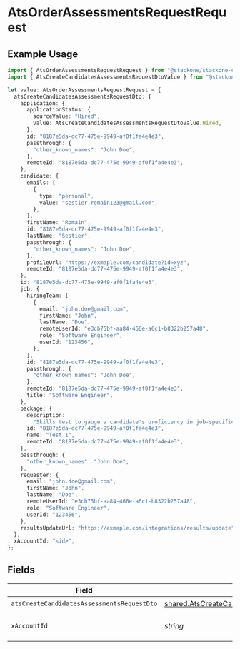 # AtsOrderAssessmentsRequestRequest

## Example Usage

```typescript
import { AtsOrderAssessmentsRequestRequest } from "@stackone/stackone-client-ts/sdk/models/operations";
import { AtsCreateCandidatesAssessmentsRequestDtoValue } from "@stackone/stackone-client-ts/sdk/models/shared";

let value: AtsOrderAssessmentsRequestRequest = {
  atsCreateCandidatesAssessmentsRequestDto: {
    application: {
      applicationStatus: {
        sourceValue: "Hired",
        value: AtsCreateCandidatesAssessmentsRequestDtoValue.Hired,
      },
      id: "8187e5da-dc77-475e-9949-af0f1fa4e4e3",
      passthrough: {
        "other_known_names": "John Doe",
      },
      remoteId: "8187e5da-dc77-475e-9949-af0f1fa4e4e3",
    },
    candidate: {
      emails: [
        {
          type: "personal",
          value: "sestier.romain123@gmail.com",
        },
      ],
      firstName: "Romain",
      id: "8187e5da-dc77-475e-9949-af0f1fa4e4e3",
      lastName: "Sestier",
      passthrough: {
        "other_known_names": "John Doe",
      },
      profileUrl: "https://exmaple.com/candidate?id=xyz",
      remoteId: "8187e5da-dc77-475e-9949-af0f1fa4e4e3",
    },
    id: "8187e5da-dc77-475e-9949-af0f1fa4e4e3",
    job: {
      hiringTeam: [
        {
          email: "john.doe@gmail.com",
          firstName: "John",
          lastName: "Doe",
          remoteUserId: "e3cb75bf-aa84-466e-a6c1-b8322b257a48",
          role: "Software Engineer",
          userId: "123456",
        },
      ],
      id: "8187e5da-dc77-475e-9949-af0f1fa4e4e3",
      passthrough: {
        "other_known_names": "John Doe",
      },
      remoteId: "8187e5da-dc77-475e-9949-af0f1fa4e4e3",
      title: "Software Engineer",
    },
    package: {
      description:
        "Skills test to gauge a candidate's proficiency in job-specific skills",
      id: "8187e5da-dc77-475e-9949-af0f1fa4e4e3",
      name: "Test 1",
      remoteId: "8187e5da-dc77-475e-9949-af0f1fa4e4e3",
    },
    passthrough: {
      "other_known_names": "John Doe",
    },
    requester: {
      email: "john.doe@gmail.com",
      firstName: "John",
      lastName: "Doe",
      remoteUserId: "e3cb75bf-aa84-466e-a6c1-b8322b257a48",
      role: "Software Engineer",
      userId: "123456",
    },
    resultsUpdateUrl: "https://exmaple.com/integrations/results/update",
  },
  xAccountId: "<id>",
};
```

## Fields

| Field                                                                                                                     | Type                                                                                                                      | Required                                                                                                                  | Description                                                                                                               |
| ------------------------------------------------------------------------------------------------------------------------- | ------------------------------------------------------------------------------------------------------------------------- | ------------------------------------------------------------------------------------------------------------------------- | ------------------------------------------------------------------------------------------------------------------------- |
| `atsCreateCandidatesAssessmentsRequestDto`                                                                                | [shared.AtsCreateCandidatesAssessmentsRequestDto](../../../sdk/models/shared/atscreatecandidatesassessmentsrequestdto.md) | :heavy_check_mark:                                                                                                        | N/A                                                                                                                       |
| `xAccountId`                                                                                                              | *string*                                                                                                                  | :heavy_check_mark:                                                                                                        | The account identifier                                                                                                    |